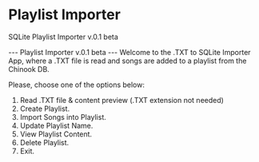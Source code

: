 # Playlist Importer
SQLite Playlist Importer v.0.1 beta

--- Playlist Importer v.0.1 beta ---
Welcome to the .TXT to SQLite Importer App, where a .TXT file is read
and songs are added to a playlist from the Chinook DB.

Please, choose one of the options below:

1) Read .TXT file & content preview (.TXT extension not needed)
2) Create Playlist.
3) Import Songs into Playlist.
4) Update Playlist Name.
5) View Playlist Content.
6) Delete Playlist.
7) Exit.
